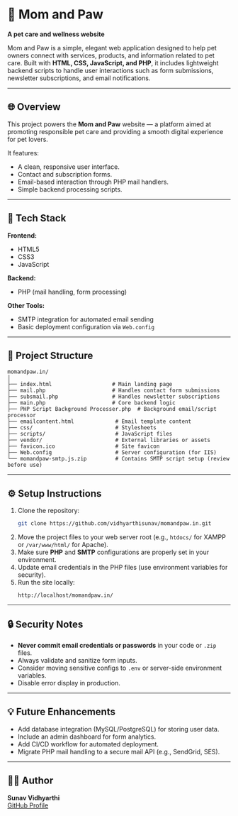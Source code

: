 # 🐾 Mom and Paw
**A pet care and wellness website**  

Mom and Paw is a simple, elegant web application designed to help pet owners connect with services, products, and information related to pet care. Built with **HTML, CSS, JavaScript, and PHP**, it includes lightweight backend scripts to handle user interactions such as form submissions, newsletter subscriptions, and email notifications.

---

## 🌐 Overview
This project powers the **Mom and Paw** website — a platform aimed at promoting responsible pet care and providing a smooth digital experience for pet lovers.  

It features:
- A clean, responsive user interface.  
- Contact and subscription forms.  
- Email-based interaction through PHP mail handlers.  
- Simple backend processing scripts.  

---

## 🧩 Tech Stack
**Frontend:**  
- HTML5  
- CSS3  
- JavaScript  

**Backend:**  
- PHP (mail handling, form processing)  

**Other Tools:**  
- SMTP integration for automated email sending  
- Basic deployment configuration via `Web.config`

---

## 📂 Project Structure
```
momandpaw.in/
│
├── index.html                   # Main landing page
├── mail.php                     # Handles contact form submissions
├── subsmail.php                 # Handles newsletter subscriptions
├── main.php                     # Core backend logic
├── PHP Script Background Processer.php  # Background email/script processor
├── emailcontent.html             # Email template content
├── css/                          # Stylesheets
├── scripts/                      # JavaScript files
├── vendor/                       # External libraries or assets
├── favicon.ico                   # Site favicon
├── Web.config                    # Server configuration (for IIS)
└── momandpaw-smtp.js.zip         # Contains SMTP script setup (review before use)
```

---

## ⚙️ Setup Instructions
1. Clone the repository:
   ```bash
   git clone https://github.com/vidhyarthisunav/momandpaw.in.git
   ```
2. Move the project files to your web server root (e.g., `htdocs/` for XAMPP or `/var/www/html/` for Apache).
3. Make sure **PHP** and **SMTP** configurations are properly set in your environment.
4. Update email credentials in the PHP files (use environment variables for security).
5. Run the site locally:
   ```
   http://localhost/momandpaw.in/
   ```

---

## 🔒 Security Notes
- **Never commit email credentials or passwords** in your code or `.zip` files.  
- Always validate and sanitize form inputs.  
- Consider moving sensitive configs to `.env` or server-side environment variables.  
- Disable error display in production.

---

## 💡 Future Enhancements
- Add database integration (MySQL/PostgreSQL) for storing user data.
- Include an admin dashboard for form analytics.  
- Add CI/CD workflow for automated deployment.  
- Migrate PHP mail handling to a secure mail API (e.g., SendGrid, SES).  

---

## 👩‍💻 Author
**Sunav Vidhyarthi**  
[GitHub Profile](https://github.com/vidhyarthisunav)
